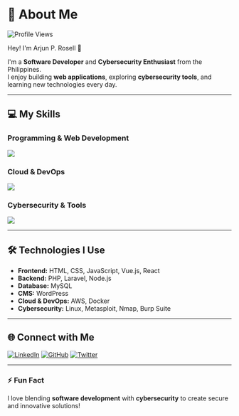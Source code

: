 # 💫 About Me
![Profile Views](https://komarev.com/ghpvc/?username=arjunrosell&color=brightgreen&style=flat-square)

Hey! I'm Arjun P. Rosell 👋

I'm a **Software Developer** and **Cybersecurity Enthusiast** from the Philippines.  
I enjoy building **web applications**, exploring **cybersecurity tools**, and learning new technologies every day.

---

## 💻 My Skills

### Programming & Web Development
<img src="https://skillicons.dev/icons?i=html,css,js,php,laravel,vue,react,nodejs,mysql,wordpress" />

### Cloud & DevOps
<img src="https://skillicons.dev/icons?i=aws,docker" />

### Cybersecurity & Tools
<img src="https://skillicons.dev/icons?i=linux,metasploit,nmap,burpsuite" />

---

## 🛠️ Technologies I Use
- **Frontend:** HTML, CSS, JavaScript, Vue.js, React  
- **Backend:** PHP, Laravel, Node.js  
- **Database:** MySQL  
- **CMS:** WordPress  
- **Cloud & DevOps:** AWS, Docker  
- **Cybersecurity:** Linux, Metasploit, Nmap, Burp Suite  

---

## 🌐 Connect with Me
[![LinkedIn](https://img.shields.io/badge/-LinkedIn-blue?style=flat&logo=linkedin&logoColor=white)](https://www.linkedin.com/in/arjunro)
[![GitHub](https://img.shields.io/badge/-GitHub-black?style=flat&logo=github&logoColor=white)](https://github.com/arjunrosell)
[![Twitter](https://img.shields.io/badge/-Twitter-1DA1F2?style=flat&logo=twitter&logoColor=white)](https://twitter.com/yourhandle)

---

### ⚡ Fun Fact
I love blending **software development** with **cybersecurity** to create secure and innovative solutions!
